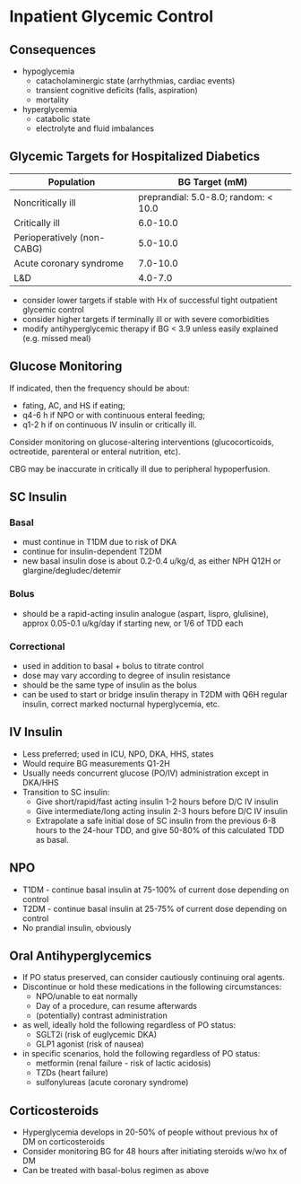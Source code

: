 # Inpatient Glycemic Control
## Consequences

- hypoglycemia
    - catacholaminergic state (arrhythmias, cardiac events)
    - transient cognitive deficits (falls, aspiration)
    - mortality
- hyperglycemia
    - catabolic state
    - electrolyte and fluid imbalances

## Glycemic Targets for Hospitalized Diabetics
| Population                 | BG Target (mM)                       |
| -------------------------- | ------------------------------------ |
| Noncritically ill          | preprandial: 5.0-8.0; random: < 10.0 |
| Critically ill             | 6.0-10.0                             |
| Perioperatively (non-CABG) | 5.0-10.0                             |
| Acute coronary syndrome    | 7.0-10.0                             |
| L&D                        | 4.0-7.0                              | 

- consider lower targets if stable with Hx of successful tight outpatient glycemic control
- consider higher targets if terminally ill or with severe comorbidities
- modify antihyperglycemic therapy if BG < 3.9 unless easily explained (e.g. missed meal)

## Glucose Monitoring

If indicated, then the frequency should be about:

- fating, AC, and HS if eating;
- q4-6 h if NPO or with continuous enteral feeding;
- q1-2 h if on continuous IV insulin or critically ill.

Consider monitoring on glucose-altering interventions (glucocorticoids, octreotide, parenteral or enteral nutrition, etc).

CBG may be inaccurate in critically ill due to peripheral hypoperfusion.

## SC Insulin
### Basal

- must continue in T1DM due to risk of DKA
- continue for insulin-dependent T2DM
- new basal insulin dose is about 0.2-0.4 u/kg/d, as either NPH Q12H or glargine/degludec/detemir 

### Bolus

- should be a rapid-acting insulin analogue (aspart, lispro, glulisine), approx 0.05-0.1 u/kg/day if starting new, or 1/6 of TDD each

### Correctional

- used in addition to basal + bolus to titrate control
- dose may vary according to degree of insulin resistance
- should be the same type of insulin as the bolus
- can be used to start or bridge insulin therapy in T2DM with Q6H regular insulin, correct marked nocturnal hyperglycemia, etc.

## IV Insulin

-   Less preferred; used in ICU, NPO, DKA, HHS, states
-   Would require BG measurements Q1-2H
-   Usually needs concurrent glucose (PO/IV) administration except in DKA/HHS
-   Transition to SC insulin:
    -   Give short/rapid/fast acting insulin 1-2 hours before D/C IV insulin
    -   Give intermediate/long acting insulin 2-3 hours before D/C IV insulin
    -   Extrapolate a safe initial dose of SC insulin from the previous 6-8 hours to the 24-hour TDD, and give 50-80% of this calculated TDD as basal.

## NPO

-   T1DM - continue basal insulin at 75-100% of current dose depending on control
-   T2DM - continue basal insulin at 25-75% of current dose depending on control
-   No prandial insulin, obviously

## Oral Antihyperglycemics
   
-   If PO status preserved, can consider cautiously continuing oral agents.
-   Discontinue or hold these medications in the following circumstances:
    -   NPO/unable to eat normally
    -   Day of a procedure, can resume afterwards
    -   (potentially) contrast administration
-   as well, ideally hold the following regardless of PO status:
    -   SGLT2i (risk of euglycemic DKA)
    -   GLP1 agonist (risk of nausea)
-   in specific scenarios, hold the following regardless of PO status:
    -   metformin (renal failure - risk of lactic acidosis)
    -   TZDs (heart failure)
    -   sulfonylureas (acute coronary syndrome)

## Corticosteroids
   
-   Hyperglycemia develops in 20-50% of people without previous hx of DM on corticosteroids
-   Consider monitoring BG for 48 hours after initiating steroids w/wo hx of DM
-   Can be treated with basal-bolus regimen as above
